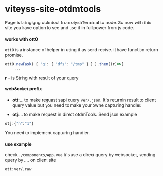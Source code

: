 # viteyss-site-otdmtools

Page is bringigng otdmtool from oiyshTerminal to node. So now with this site you have option to see and use it in full power from js code.


#### works with **ottO**

`ottO` is a instance of helper in using it as send recive. it have function return promise.
```js
ottO.newTask( { 'q': { "dfs": "/tmp" } } ).then((r)=>{
    ...
```
**r** - is String with result of your query


#### webSocket prefix

* **ott:**... to make reguast sapi query `ver/.json`. It's returnin result to client query value but you need to make your owne capturing handler.

* **otj**:... to make request in direct otdmTools. Send json example
```js
otj:{"h":"1"}
```
You need to implement capturing handler.



#### use example

check `./components/App.vue`
it's use a direct query by websocket, sending query by .... on client site

```
ott:ver/.raw
```


